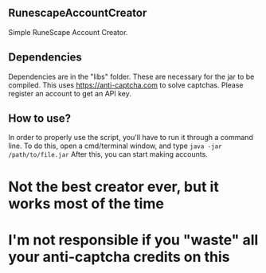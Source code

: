 ## RunescapeAccountCreator
Simple RuneScape Account Creator. 

## Dependencies
Dependencies are in the "libs" folder. These are necessary for the jar to be compiled. This uses https://anti-captcha.com to solve captchas. Please register an account to get an API key.

## How to use?
In order to properly use the script, you'll have to run it through a command line.
To do this, open a cmd/terminal window, and type ```java -jar /path/to/file.jar```
After this, you can start making accounts.

# Not the best creator ever, but it works most of the time
# I'm not responsible if you "waste" all your anti-captcha credits on this
